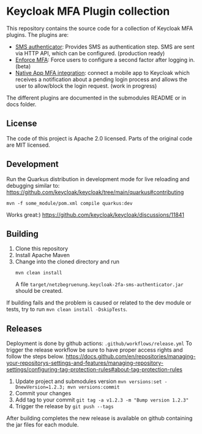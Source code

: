 # Keycloak MFA Plugin collection

This repository contains the source code for a collection of Keycloak MFA plugins. The plugins are:
* [SMS authenticator](sms-authenticator/README.md): Provides SMS as authentication step. SMS are sent via HTTP API, which can be configured. (production ready)
* [Enforce MFA](enforce-mfa/README.md): Force users to configure a second factor after logging in. (beta)
* [Native App MFA integration](app-authenticator/README.md): connect a mobile app to Keycloak which receives a notification about a pending login process and allows the user to allow/block the login request. (work in progress)

The different plugins are documented in the submodules README or in docs folder.

## License
The code of this project is Apache 2.0 licensed. Parts of the original code are MIT licensed.

## Development
Run the Quarkus distribution in development mode for live reloading and debugging similar to: https://github.com/keycloak/keycloak/tree/main/quarkus#contributing

```shell
mvn -f some_module/pom.xml compile quarkus:dev
```

Works great:)
https://github.com/keycloak/keycloak/discussions/11841

## Building

1. Clone this repository
1. Install Apache Maven
1. Change into the cloned directory and run
   ```shell
   mvn clean install
   ```
   A file `target/netzbegruenung.keycloak-2fa-sms-authenticator.jar` should be created.

If building fails and the problem is caused or related to the dev module or tests, try to run `mvn clean install -DskipTests`.

## Releases
Deployment is done by github actions: `.github/workflows/release.yml`
To trigger the release workflow be sure to have proper access rights and follow the steps below.
https://docs.github.com/en/repositories/managing-your-repositorys-settings-and-features/managing-repository-settings/configuring-tag-protection-rules#about-tag-protection-rules

1. Update project and submodules version `mvn versions:set -DnewVersion=1.2.3; mvn versions:commit`
1. Commit your changes
1. Add tag to your commit `git tag -a v1.2.3 -m "Bump version 1.2.3"`
1. Trigger the release by `git push --tags`

After building completes the new release is available on github containing the jar files for each module.
